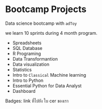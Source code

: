 # Bootcamp Projects

Data science bootcamp with `adToy`

we learn 10 sprints during 4 month program. 

- Spreadsheets
- SQL Database
- R Programing
- Data Transformantion
- Data visualization
- Statistics
- Intro to `Classical` Machine learning
- Intro to Python
- Essential Python for Data Analyst
- Dashboard

Badges: link ที่ไปยัง ใบ cer ของเรา
